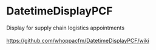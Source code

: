 # DatetimeDisplayPCF
Display for supply chain logistics appointments
<br/>
<br/>
https://github.com/whoppacfm/DatetimeDisplayPCF/wiki
